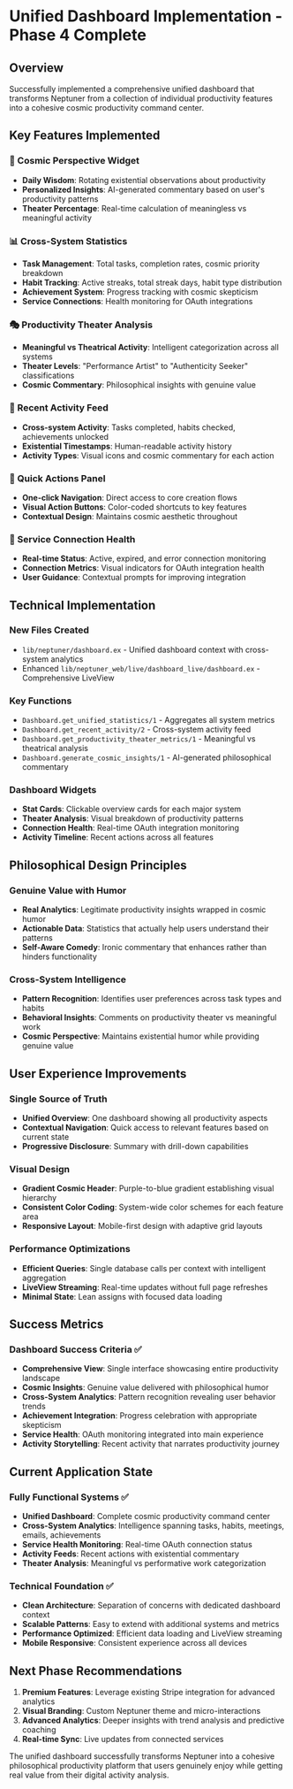 # Unified Dashboard Implementation - Phase 4 Complete

## Overview

Successfully implemented a comprehensive unified dashboard that transforms Neptuner from a collection of individual productivity features into a cohesive cosmic productivity command center.

## Key Features Implemented

### 🌌 Cosmic Perspective Widget
- **Daily Wisdom**: Rotating existential observations about productivity
- **Personalized Insights**: AI-generated commentary based on user's productivity patterns
- **Theater Percentage**: Real-time calculation of meaningless vs meaningful activity

### 📊 Cross-System Statistics
- **Task Management**: Total tasks, completion rates, cosmic priority breakdown
- **Habit Tracking**: Active streaks, total streak days, habit type distribution  
- **Achievement System**: Progress tracking with cosmic skepticism
- **Service Connections**: Health monitoring for OAuth integrations

### 🎭 Productivity Theater Analysis
- **Meaningful vs Theatrical Activity**: Intelligent categorization across all systems
- **Theater Levels**: "Performance Artist" to "Authenticity Seeker" classifications
- **Cosmic Commentary**: Philosophical insights with genuine value

### 🔄 Recent Activity Feed
- **Cross-system Activity**: Tasks completed, habits checked, achievements unlocked
- **Existential Timestamps**: Human-readable activity history
- **Activity Types**: Visual icons and cosmic commentary for each action

### 🚀 Quick Actions Panel
- **One-click Navigation**: Direct access to core creation flows
- **Visual Action Buttons**: Color-coded shortcuts to key features
- **Contextual Design**: Maintains cosmic aesthetic throughout

### 🔗 Service Connection Health
- **Real-time Status**: Active, expired, and error connection monitoring
- **Connection Metrics**: Visual indicators for OAuth integration health
- **User Guidance**: Contextual prompts for improving integration

## Technical Implementation

### New Files Created
- `lib/neptuner/dashboard.ex` - Unified dashboard context with cross-system analytics
- Enhanced `lib/neptuner_web/live/dashboard_live/dashboard.ex` - Comprehensive LiveView

### Key Functions
- `Dashboard.get_unified_statistics/1` - Aggregates all system metrics
- `Dashboard.get_recent_activity/2` - Cross-system activity feed
- `Dashboard.get_productivity_theater_metrics/1` - Meaningful vs theatrical analysis
- `Dashboard.generate_cosmic_insights/1` - AI-generated philosophical commentary

### Dashboard Widgets
- **Stat Cards**: Clickable overview cards for each major system
- **Theater Analysis**: Visual breakdown of productivity patterns
- **Connection Health**: Real-time OAuth integration monitoring
- **Activity Timeline**: Recent actions across all features

## Philosophical Design Principles

### Genuine Value with Humor
- **Real Analytics**: Legitimate productivity insights wrapped in cosmic humor
- **Actionable Data**: Statistics that actually help users understand their patterns
- **Self-Aware Comedy**: Ironic commentary that enhances rather than hinders functionality

### Cross-System Intelligence
- **Pattern Recognition**: Identifies user preferences across task types and habits
- **Behavioral Insights**: Comments on productivity theater vs meaningful work
- **Cosmic Perspective**: Maintains existential humor while providing genuine value

## User Experience Improvements

### Single Source of Truth
- **Unified Overview**: One dashboard showing all productivity aspects
- **Contextual Navigation**: Quick access to relevant features based on current state
- **Progressive Disclosure**: Summary with drill-down capabilities

### Visual Design
- **Gradient Cosmic Header**: Purple-to-blue gradient establishing visual hierarchy
- **Consistent Color Coding**: System-wide color schemes for each feature area
- **Responsive Layout**: Mobile-first design with adaptive grid layouts

### Performance Optimizations
- **Efficient Queries**: Single database calls per context with intelligent aggregation
- **LiveView Streaming**: Real-time updates without full page refreshes
- **Minimal State**: Lean assigns with focused data loading

## Success Metrics

### Dashboard Success Criteria ✅
- **Comprehensive View**: Single interface showcasing entire productivity landscape
- **Cosmic Insights**: Genuine value delivered with philosophical humor
- **Cross-System Analytics**: Pattern recognition revealing user behavior trends
- **Achievement Integration**: Progress celebration with appropriate skepticism
- **Service Health**: OAuth monitoring integrated into main experience
- **Activity Storytelling**: Recent activity that narrates productivity journey

## Current Application State

### Fully Functional Systems ✅
- **Unified Dashboard**: Complete cosmic productivity command center
- **Cross-System Analytics**: Intelligence spanning tasks, habits, meetings, emails, achievements
- **Service Health Monitoring**: Real-time OAuth connection status
- **Activity Feeds**: Recent actions with existential commentary
- **Theater Analysis**: Meaningful vs performative work categorization

### Technical Foundation ✅
- **Clean Architecture**: Separation of concerns with dedicated dashboard context
- **Scalable Patterns**: Easy to extend with additional systems and metrics
- **Performance Optimized**: Efficient data loading and LiveView streaming
- **Mobile Responsive**: Consistent experience across all devices

## Next Phase Recommendations

1. **Premium Features**: Leverage existing Stripe integration for advanced analytics
2. **Visual Branding**: Custom Neptuner theme and micro-interactions  
3. **Advanced Analytics**: Deeper insights with trend analysis and predictive coaching
4. **Real-time Sync**: Live updates from connected services

The unified dashboard successfully transforms Neptuner into a cohesive philosophical productivity platform that users genuinely enjoy while getting real value from their digital activity analysis.